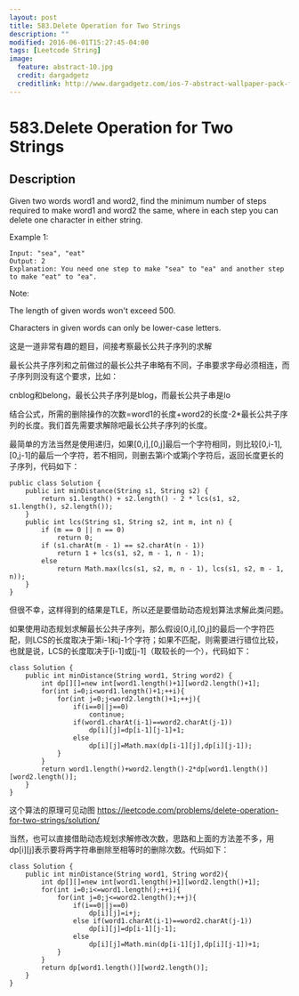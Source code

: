 ```yaml
---
layout: post
title: 583.Delete Operation for Two Strings
description: ""
modified: 2016-06-01T15:27:45-04:00
tags: [Leetcode String]
image:
  feature: abstract-10.jpg
  credit: dargadgetz
  creditlink: http://www.dargadgetz.com/ios-7-abstract-wallpaper-pack-for-iphone-5-and-ipod-touch-retina/
---
```


# 583.Delete Operation for Two Strings

## Description

Given two words word1 and word2, find the minimum number of steps required to make word1 and word2 the same, where in each step you can delete one character in either string.

Example 1:

```
Input: "sea", "eat"
Output: 2
Explanation: You need one step to make "sea" to "ea" and another step to make "eat" to "ea".
```
Note:

The length of given words won't exceed 500.

Characters in given words can only be lower-case letters.

这是一道非常有趣的题目，间接考察最长公共子序列的求解

最长公共子序列和之前做过的最长公共子串略有不同，子串要求字母必须相连，而子序列则没有这个要求，比如：

cnblog和belong，最长公共子序列是blog，而最长公共子串是lo

结合公式，所需的删除操作的次数=word1的长度+word2的长度-2*最长公共子序列的长度。我们首先需要求解除吧最长公共子序列的长度。

最简单的方法当然是使用递归，如果[0,i],[0,j]最后一个字符相同，则比较[0,i-1],[0,j-1]的最后一个字符，若不相同，则删去第i个或第j个字符后，返回长度更长的子序列，代码如下：

```
public class Solution {
    public int minDistance(String s1, String s2) {
        return s1.length() + s2.length() - 2 * lcs(s1, s2, s1.length(), s2.length());
    }
    public int lcs(String s1, String s2, int m, int n) {
        if (m == 0 || n == 0)
            return 0;
        if (s1.charAt(m - 1) == s2.charAt(n - 1))
            return 1 + lcs(s1, s2, m - 1, n - 1);
        else
            return Math.max(lcs(s1, s2, m, n - 1), lcs(s1, s2, m - 1, n));
    }
}
```
但很不幸，这样得到的结果是TLE，所以还是要借助动态规划算法求解此类问题。

如果使用动态规划求解最长公共子序列，那么假设[0,i],[0,j]的最后一个字符匹配，则LCS的长度取决于第i-1和j-1个字符；如果不匹配，则需要进行错位比较，也就是说，LCS的长度取决于[i-1]或[j-1]（取较长的一个），代码如下：

```
class Solution {
    public int minDistance(String word1, String word2) {
        int dp[][]=new int[word1.length()+1][word2.length()+1];
        for(int i=0;i<word1.length()+1;++i){
            for(int j=0;j<word2.length()+1;++j){
                if(i==0||j==0)
                    continue;
                if(word1.charAt(i-1)==word2.charAt(j-1))
                    dp[i][j]=dp[i-1][j-1]+1;
                else
                    dp[i][j]=Math.max(dp[i-1][j],dp[i][j-1]);
            }
        }
        return word1.length()+word2.length()-2*dp[word1.length()][word2.length()];
    }
}
```

这个算法的原理可见动图
https://leetcode.com/problems/delete-operation-for-two-strings/solution/

当然，也可以直接借助动态规划求解修改次数，思路和上面的方法差不多，用dp[i][j]表示要将两字符串删除至相等时的删除次数。代码如下：

```
class Solution {   
    public int minDistance(String word1, String word2){
        int dp[][]=new int[word1.length()+1][word2.length()+1];
        for(int i=0;i<=word1.length();++i){
            for(int j=0;j<=word2.length();++j){
                if(i==0||j==0)
                    dp[i][j]=i+j;
                else if(word1.charAt(i-1)==word2.charAt(j-1))
                    dp[i][j]=dp[i-1][j-1];
                else
                    dp[i][j]=Math.min(dp[i-1][j],dp[i][j-1])+1;
            }
        }
        return dp[word1.length()][word2.length()];
    }
}
```

